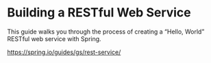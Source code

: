 # Building a RESTful Web Service

This guide walks you through the process of creating a “Hello, World” RESTful web service with Spring.

<https://spring.io/guides/gs/rest-service/>
